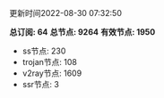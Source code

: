 更新时间2022-08-30 07:32:50

**总订阅: 64**
**总节点: 9264**
**有效节点: 1950**
- ss节点: 230
- trojan节点: 108
- v2ray节点: 1609
- ssr节点: 3
